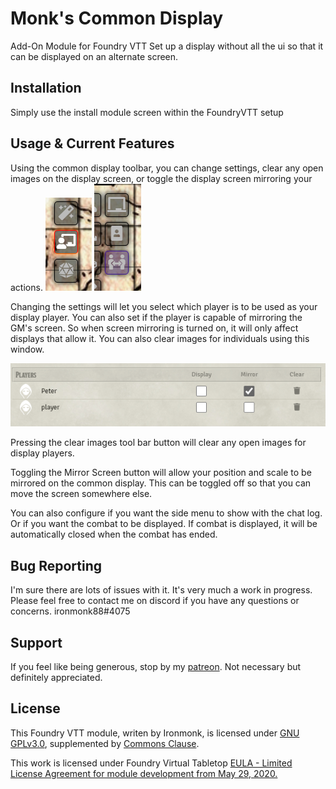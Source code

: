 # Monk's Common Display
Add-On Module for Foundry VTT
Set up a display without all the ui so that it can be displayed on an alternate screen.

## Installation
Simply use the install module screen within the FoundryVTT setup

## Usage & Current Features
Using the common display toolbar, you can change settings, clear any open images on the display screen, or toggle the display screen mirroring your actions.
![monks-common-display](/screenshots/toolbar1.png)
![monks-common-display](/screenshots/toolbar2.png)

Changing the settings will let you select which player is to be used as your display player.  You can also set if the player is capable of mirroring the GM's screen.  So when screen mirroring is turned on, it will only affect displays that allow it.  You can also clear images for individuals using this window. 

![monks-common-display](/screenshots/players.png)

Pressing the clear images tool bar button will clear any open images for display players.

Toggling the Mirror Screen button will allow your position and scale to be mirrored on the common display.  This can be toggled off so that you can move the screen somewhere else.

You can also configure if you want the side menu to show with the chat log.  Or if you want the combat to be displayed.  If combat is displayed, it will be automatically closed when the combat has ended.

## Bug Reporting
I'm sure there are lots of issues with it.  It's very much a work in progress.
Please feel free to contact me on discord if you have any questions or concerns. ironmonk88#4075

## Support

If you feel like being generous, stop by my <a href="https://www.patreon.com/ironmonk">patreon</a>.  Not necessary but definitely appreciated.

## License
This Foundry VTT module, writen by Ironmonk, is licensed under [GNU GPLv3.0](https://www.gnu.org/licenses/gpl-3.0.en.html), supplemented by [Commons Clause](https://commonsclause.com/).

This work is licensed under Foundry Virtual Tabletop <a href="https://foundryvtt.com/article/license/">EULA - Limited License Agreement for module development from May 29, 2020.</a>
